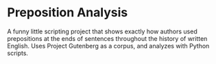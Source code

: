 Preposition Analysis
====================

A funny little scripting project that shows exactly how
authors used prepositions at the ends of sentences
throughout the history of written English. Uses Project
Gutenberg as a corpus, and analyzes with Python scripts.
